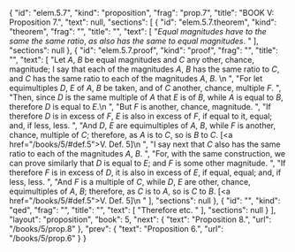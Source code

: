 {
  "id": "elem.5.7",
  "kind": "proposition",
  "frag": "prop.7",
  "title": "BOOK V: Proposition 7.",
  "text": null,
  "sections": [
    {
      "id": "elem.5.7.theorem",
      "kind": "theorem",
      "frag": "",
      "title": "",
      "text": [
        "<var>Equal magnitudes have to the same the same ratio</var>, <var>as also has the same to equal magnitudes</var>. "
      ],
      "sections": null
    },
    {
      "id": "elem.5.7.proof",
      "kind": "proof",
      "frag": "",
      "title": "",
      "text": [
        "Let <var>A</var>, <var>B</var> be equal magnitudes and <var>C</var> any other, chance, magnitude; I say that each of the magnitudes <var>A</var>, <var>B</var> has the same ratio to <var>C</var>, and <var>C</var> has the same ratio to each of the magnitudes <var>A</var>, <var>B</var>. \n      ",
        "For let equimultiples <var>D</var>, <var>E</var> of <var>A</var>, <var>B</var> be taken, and of <var>C</var> another, chance, multiple <var>F</var>. ",
        "Then, since <var>D</var> is the same multiple of <var>A</var> that <var>E</var> is of <var>B</var>, while <var>A</var> is equal to <var>B</var>, therefore <var>D</var> is equal to <var>E</var>.\n      ",
        "But <var>F</var> is another, chance, magnitude. ",
        "If therefore <var>D</var> is in excess of <var>F</var>, <var>E</var> is also in excess of <var>F</var>, if equal to it, equal; and, if less, less. ",
        "And <var>D</var>, <var>E</var> are equimultiples of <var>A</var>, <var>B</var>, while <var>F</var> is another, chance, multiple of <var>C</var>; therefore, as <var>A</var> is to <var>C</var>, so is <var>B</var> to <var>C</var>. [<a href=\"/books/5/#def.5\">V. Def. 5</a>]\n      ",
        "I say next that <var>C</var> also has the same ratio to each of the magnitudes <var>A</var>, <var>B</var>. ",
        "For, with the same construction, we can prove similarly that <var>D</var> is equal to <var>E</var>; and <var>F</var> is some other magnitude. ",
        "If therefore <var>F</var> is in excess of <var>D</var>, it is also in excess of <var>E</var>, if equal, equal; and, if less, less. ",
        "And <var>F</var> is a multiple of <var>C</var>, while <var>D</var>, <var>E</var> are other, chance, equimultiples of <var>A</var>, <var>B</var>; therefore, as <var>C</var> is to <var>A</var>, so is <var>C</var> to <var>B</var>. [<a href=\"/books/5/#def.5\">V. Def. 5</a>]\n      "
      ],
      "sections": null
    },
    {
      "id": "",
      "kind": "qed",
      "frag": "",
      "title": "",
      "text": [
        "Therefore etc. "
      ],
      "sections": null
    }
  ],
  "layout": "proposition",
  "book": 5,
  "next": {
    "text": "Proposition 8.",
    "url": "/books/5/prop.8"
  },
  "prev": {
    "text": "Proposition 6.",
    "url": "/books/5/prop.6"
  }
}

